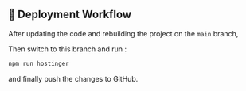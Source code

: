 ## 🔧 Deployment Workflow

After updating the code and rebuilding the project on the `main` branch,

Then switch to this branch and run :
```bash
npm run hostinger
```
and finally push the changes to GitHub.